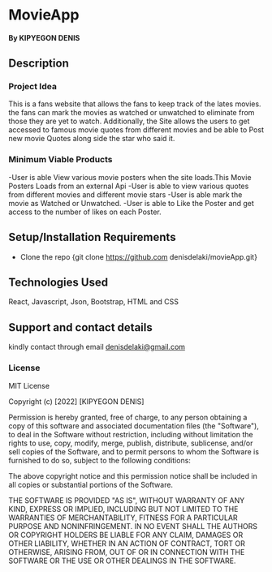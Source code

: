 # MovieApp

#### By **KIPYEGON DENIS**

## Description
### Project Idea
This is a fans website that allows the fans to keep track of the lates movies. the fans can mark the movies as watched or unwatched to eliminate from those they are yet to watch. Additionally, the Site allows the users to get accessed to famous movie quotes from different movies and be able to Post new movie Quotes along side the star who said it.   
 ### Minimum Viable Products 
 -User is able View various movie posters when the site loads.This Movie Posters Loads from an external Api
 -User is able to view various quotes from different movies and different movie stars
 -User is able mark the movie as Watched or Unwatched.
 -User is able to Like the Poster and get access to the number of likes on each Poster.
## Setup/Installation Requirements

* Clone the repo {git clone https://github.com denisdelaki/movieApp.git}


## Technologies Used

React, Javascript, Json, Bootstrap,  HTML and CSS

## Support and contact details

kindly contact through email denisdelaki@gmail.com

### License

MIT License

Copyright (c) [2022] [KIPYEGON DENIS]

Permission is hereby granted, free of charge, to any person obtaining a copy
of this software and associated documentation files (the "Software"), to deal
in the Software without restriction, including without limitation the rights
to use, copy, modify, merge, publish, distribute, sublicense, and/or sell
copies of the Software, and to permit persons to whom the Software is
furnished to do so, subject to the following conditions:

The above copyright notice and this permission notice shall be included in all
copies or substantial portions of the Software.

THE SOFTWARE IS PROVIDED "AS IS", WITHOUT WARRANTY OF ANY KIND, EXPRESS OR
IMPLIED, INCLUDING BUT NOT LIMITED TO THE WARRANTIES OF MERCHANTABILITY,
FITNESS FOR A PARTICULAR PURPOSE AND NONINFRINGEMENT. IN NO EVENT SHALL THE
AUTHORS OR COPYRIGHT HOLDERS BE LIABLE FOR ANY CLAIM, DAMAGES OR OTHER
LIABILITY, WHETHER IN AN ACTION OF CONTRACT, TORT OR OTHERWISE, ARISING FROM,
OUT OF OR IN CONNECTION WITH THE SOFTWARE OR THE USE OR OTHER DEALINGS IN THE
SOFTWARE.
